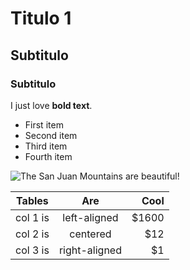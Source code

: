 # Titulo 1

## Subtitulo

### Subtitulo

I just love **bold text**.

* First item
* Second item
* Third item
* Fourth item

![The San Juan Mountains are beautiful!](/assets/images/san-juan-mountains.jpg "San Juan Mountains")


| Tables   |      Are      |  Cool |
|----------|:-------------:|------:|
| col 1 is |  left-aligned | $1600 |
| col 2 is |    centered   |   $12 |
| col 3 is | right-aligned |    $1 |
